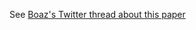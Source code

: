 See [Boaz's Twitter thread about this paper](https://twitter.com/boazbaraktcs/status/1403379919187546117?s=20)
